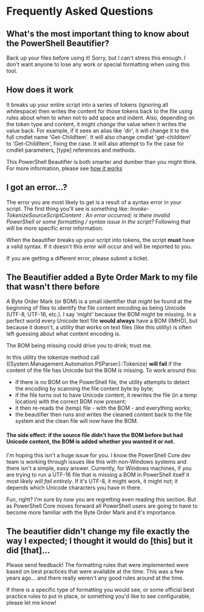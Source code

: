 # Frequently Asked Questions


## What's the most important thing to know about the PowerShell Beautifier?
Back up your files before using it!  Sorry, but I can't stress this enough.  I don't want anyone to lose any work or special formatting when using this tool.


## How does it work
It breaks up your entire script into a series of tokens (ignoring all whitespace) then writes the content for those tokens back to the file using rules about when to when not to add space and indent.  Also, depending on the token type and content, it might *change* the value when it writes the value back.  For example, if it sees an alias like 'dir', it will change it to the full cmdlet name 'Get-ChildItem'.  It will also change cmdlet 'get-childitem' to 'Get-ChildItem', fixing the case.  It will also attempt to fix the case for cmdlet parameters, [type] references and methods.

This PowerShell Beautifier is both smarter and dumber than you might think.  For more information, please see [how it works](HowItWorks.md)


## I got an error...?
The error you are most likely to get is a result of a syntax error in your script.  The first thing you'll see is something like: *Invoke-TokenizeSourceScriptContent : An error occurred; is there invalid PowerShell or some formatting / syntax issue in the script?*  Following that will be more specific error information.

When the beautifier breaks up your script into tokens, the script **must** have a valid syntax.  If it doesn't this error will occur and will be reported to you.

If you are getting a different error, please submit a ticket.


## The Beautifier added a Byte Order Mark to my file that wasn't there before
A Byte Order Mark (or BOM) is a small identifier that *might* be found at the beginning of files to identify the file content encoding as being Unicode (UTF-8, UTF-16, etc.).  I say *'might'*  because the BOM might be missing.  In a perfect world every Unicode text file **would always** have a BOM (IMHO), but because it doesn't, a utility that works on text files (like this utility) is often left guessing about what content encoding is.

The BOM being missing could drive you to drink; trust me.  

In this utility the tokenize method call ([System.Management.Automation.PSParser]::Tokenize) **will fail** if the content of the file has Unicode but the BOM is missing.  To work around this:
* if there is no BOM on the PowerShell file, the utility attempts to detect the encoding by scanning the file content byte by byte;
* if the file turns out to have Unicode content, it rewrites the file (in a temp location) with the correct BOM now present;
* it then re-reads the (temp) file - with the BOM - and everything works;
* the beautifier then runs and writes the cleaned content back to the file system and the clean file will now have the BOM.

#### The side effect: if the source file didn't have the BOM before but had Unicode content, the BOM is added whether you wanted it or not.
I'm hoping this isn't a huge issue for you.  I know the PowerShell Core dev team is working through issues like this with non-Windows systems and there isn't a simple, easy answer.  Currently, for Windows machines, if you are trying to run a UTF-16 file that is missing a BOM in PowerShell itself it most likely *will fail entirely*.  If it's UTF-8, it might work, it might not; it depends which Unicode characters you have in there.  

Fun, right?  I'm sure by now you are regretting even reading this section.  But as PowerShell Core moves forward all PowerShell users are going to have to become more familiar with the Byte Order Mark and it's importance.


## The beautifier didn't change my file exactly the way I expected; I thought it would do [this] but it did [that]...
Please send feedback!  The formatting rules that were implemented were based on best practices that were available at the time.  This was a few years ago... and there really weren't any good rules around at the time.

If there is a specific type of formatting you would see, or some official best practice rules to put in place, or something you'd like to see configurable, please let me know!
